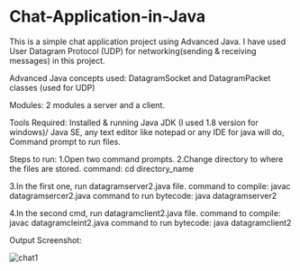 # Chat-Application-in-Java
This is a simple chat application project using Advanced Java. I have used User Datagram Protocol (UDP) for networking(sending & receiving messages) in this project.

Advanced Java concepts used: DatagramSocket and DatagramPacket classes (used for UDP)

Modules: 2 modules a server and a client.

Tools Required: Installed & running Java JDK (I used 1.8 version for windows)/ Java SE, any text editor like notepad or any IDE for java will do, Command prompt to run files.

Steps to run: 
1.Open two command prompts. 
2.Change directory to where the files are stored. 
command: cd directory_name 

3.In the first one, run datagramserver2.java file. 
command to compile: javac datagramsercer2.java
command to run bytecode: java datagramserver2

4.In the second cmd, run datagramclient2.java file. 
command to compile: javac datagramcleint2.java
command to run bytecode: java datagramclient2

Output Screenshot:

![chat1](https://user-images.githubusercontent.com/48998232/104126031-28429880-530f-11eb-8f72-e858791e2658.png)
